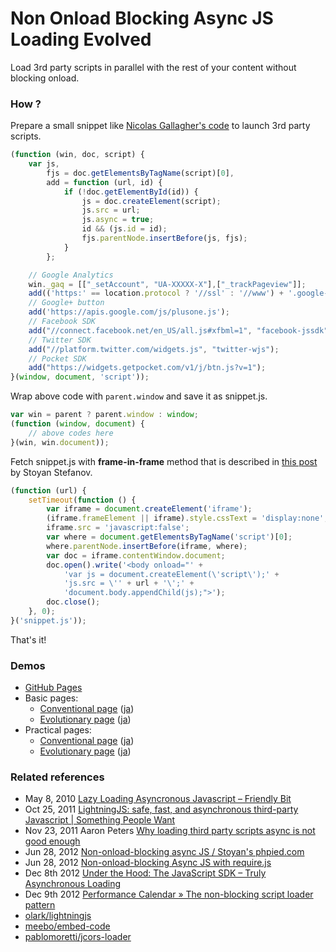 Non Onload Blocking Async JS Loading Evolved
============================================

Load 3rd party scripts in parallel with the rest of your content without blocking onload.

### How ?

Prepare a small snippet like [Nicolas Gallagher's code](https://gist.github.com/necolas/1025811) to launch 3rd party scripts.

```javascript
(function (win, doc, script) {
    var js,
        fjs = doc.getElementsByTagName(script)[0],
        add = function (url, id) {
            if (!doc.getElementById(id)) {
                js = doc.createElement(script);
                js.src = url;
                js.async = true;
                id && (js.id = id);
                fjs.parentNode.insertBefore(js, fjs);
            }
        };

    // Google Analytics
    win._gaq = [["_setAccount", "UA-XXXXX-X"],["_trackPageview"]];
    add(('https:' == location.protocol ? '//ssl' : '//www') + '.google-analytics.com/ga.js', 'ga');
    // Google+ button
    add('https://apis.google.com/js/plusone.js');
    // Facebook SDK
    add("//connect.facebook.net/en_US/all.js#xfbml=1", "facebook-jssdk");
    // Twitter SDK
    add("//platform.twitter.com/widgets.js", "twitter-wjs");
    // Pocket SDK
    add("https://widgets.getpocket.com/v1/j/btn.js?v=1");
}(window, document, 'script'));
```

Wrap above code with `parent.window` and save it as snippet.js.

```javascript
var win = parent ? parent.window : window;
(function (window, document) {
    // above codes here
}(win, win.document));
```

Fetch snippet.js with __frame-in-frame__ method that is described in [this post](http://www.phpied.com/non-onload-blocking-async-js/) by Stoyan Stefanov.

```Javascript
(function (url) {
    setTimeout(function () {
        var iframe = document.createElement('iframe');
        (iframe.frameElement || iframe).style.cssText = 'display:none';
        iframe.src = 'javascript:false';
        var where = document.getElementsByTagName('script')[0];
        where.parentNode.insertBefore(iframe, where);
        var doc = iframe.contentWindow.document;
        doc.open().write('<body onload="' +
            'var js = document.createElement(\'script\');' +
            'js.src = \'' + url + '\';' +
            'document.body.appendChild(js);">');
        doc.close();
    }, 0);
}('snippet.js'));
```

That's it!

### Demos

- [GitHub Pages](http://tokkonopapa.github.io/Non-Onload-Blocking-Async-Evolved/)
- Basic pages:
    + [Conventional page](http://tokkonopapa.github.io/Non-Onload-Blocking-Async-Evolved/samples/basic1.html) ([ja](http://tokkonopapa.github.io/Non-Onload-Blocking-Async-Evolved/samples-ja/basic1.html))
    + [Evolutionary page](http://tokkonopapa.github.io/Non-Onload-Blocking-Async-Evolved/samples/basic2.html) ([ja](http://tokkonopapa.github.io/Non-Onload-Blocking-Async-Evolved/samples-ja/basic2.html))
- Practical pages:
    + [Conventional page](http://tokkonopapa.github.io/Non-Onload-Blocking-Async-Evolved/samples/practical1.html) ([ja](http://tokkonopapa.github.io/Non-Onload-Blocking-Async-Evolved/samples-ja/practical1.html))
    + [Evolutionary page](http://tokkonopapa.github.io/Non-Onload-Blocking-Async-Evolved/samples/practical2.html) ([ja](http://tokkonopapa.github.io/Non-Onload-Blocking-Async-Evolved/samples-ja/practical2.html))

### Related references

- May 8, 2010 [Lazy Loading Asyncronous Javascript &#8211; Friendly Bit](http://friendlybit.com/js/lazy-loading-asyncronous-javascript/)
- Oct 25, 2011 [LightningJS: safe, fast, and asynchronous third-party Javascript | Something People Want](http://www.olark.com/spw/2011/10/lightningjs-safe-fast-and-asynchronous-third-party-javascript/)
- Nov 23, 2011 Aaron Peters [Why loading third party scripts async is not good enough](http://www.aaronpeters.nl/blog/why-loading-third-party-scripts-async-is-not-good-enough)
- Jun 28, 2012 [Non-onload-blocking async JS / Stoyan's phpied.com](http://www.phpied.com/non-onload-blocking-async-js/)
- Jun 28, 2012 [Non-onload-blocking Async JS with require.js](http://davidmurdoch.com/2012/06/28/non-onload-blocking-async-js-with-requirejs/)
- Dec 8th 2012 [Under the Hood: The JavaScript SDK – Truly Asynchronous Loading](http://www.facebook.com/note.php?note_id=10151176218703920)
- Dec 9th 2012 [Performance Calendar &raquo; The non-blocking script loader pattern](http://calendar.perfplanet.com/2012/the-non-blocking-script-loader-pattern/)
- [olark/lightningjs](https://github.com/olark/lightningjs)
- [meebo/embed-code](https://github.com/meebo/embed-code)
- [pablomoretti/jcors-loader](https://github.com/pablomoretti/jcors-loader)
